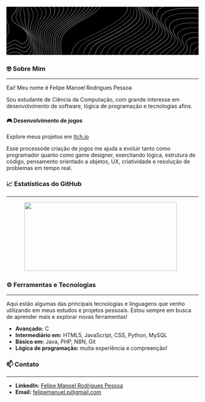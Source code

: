 ![](banner.png)

### 🤓 Sobre Mim
---

Eai! Meu nome é Felipe Manoel Rodrigues Pessoa

Sou estudante de Ciência da Computação, com grande interesse em desenvolvimento de software, lógica de programação e tecnologias afins.


#### 🎮 Desenvolvimento de jogos

Explore meus projetos em [Itch.io](https://jeff-ghosty.itch.io)

Esse processode criação de jogos me ajuda a evoluir tanto como programador quanto como game designer, exercitando lógica, estrutura de código, pensamento orientado a objetos, UX, criatividade e resolução de problemas em tempo real.



### 📈 Estatísticas do GitHub	
---

<div style="display: flex; justify-content: center; flex-wrap: nowrap;">
  <a href="https://github.com/LipeManoel" style="margin-right: 10px;">
    <img height="180em" width="400" src="https://github-readme-stats.vercel.app/api?username=LipeManoel&show_icons=true&theme=graywhite&include_all_commits=true&count_private=true"/>
  </a>
</div>



### ⚙️ Ferramentas e Tecnologias
---

Aqui estão algumas das principais tecnologias e linguagens que venho utilizando em meus estudos e projetos pessoais. Estou sempre em busca de aprender mais e explorar novas ferramentas!

- **Avançado:** C
- **Intermediário em:** HTML5, JavaScript, CSS, Python, MySQL
- **Básico em:** Java, PHP, N8N, Git
- **Lógica de programação:** muita experiência e compreenção!



### 📫 Contato
---

- **LinkedIn:** [Felipe Manoel Rodrigues Pessoa](https://www.linkedin.com/in/felipe-manoel-rodrigues-pessoa/)
- **Email:** felipemanuel.p@gmail.com
